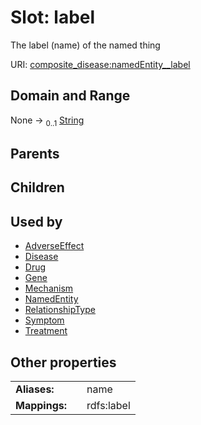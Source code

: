 
# Slot: label


The label (name) of the named thing

URI: [composite_disease:namedEntity__label](http://w3id.org/ontogpt/composite_disease/namedEntity__label)


## Domain and Range

None &#8594;  <sub>0..1</sub> [String](types/String.md)

## Parents


## Children


## Used by

 * [AdverseEffect](AdverseEffect.md)
 * [Disease](Disease.md)
 * [Drug](Drug.md)
 * [Gene](Gene.md)
 * [Mechanism](Mechanism.md)
 * [NamedEntity](NamedEntity.md)
 * [RelationshipType](RelationshipType.md)
 * [Symptom](Symptom.md)
 * [Treatment](Treatment.md)

## Other properties

|  |  |  |
| --- | --- | --- |
| **Aliases:** | | name |
| **Mappings:** | | rdfs:label |

